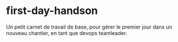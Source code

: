 # first-day-handson
Un petit carnet de travail de base, pour gérer le premier jour dans un nouveau chantier, en tant que devops teamleader.
